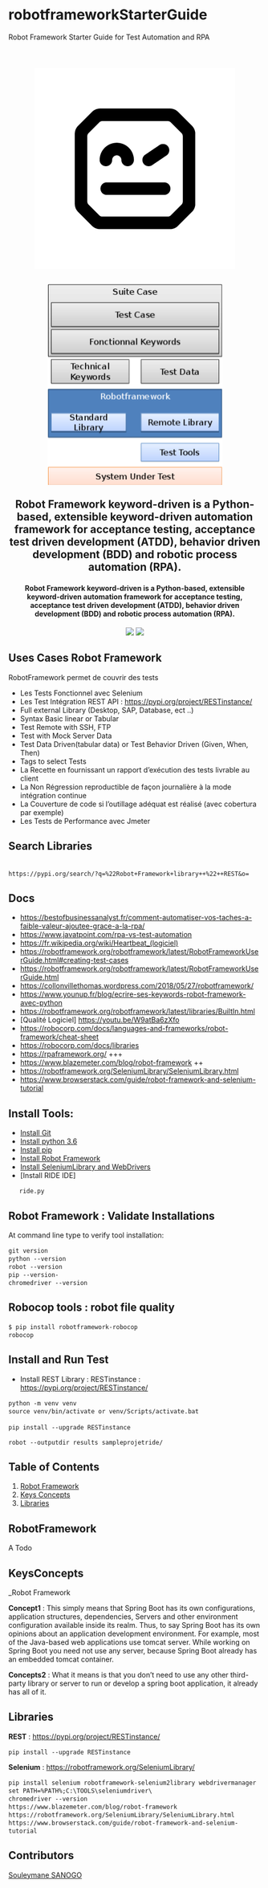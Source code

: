 # robotframeworkStarterGuide
Robot Framework  Starter Guide for Test Automation and  RPA

<h2 align="center">
  <br>
  <a><img src="https://github.com/sanogotech/robotframeworkStarterGuide/blob/main/docs/images/Robot-framework-logo.png" alt="Robot Framework"></a>
  <br>
  <br>
	<a><img src="https://github.com/sanogotech/robotframeworkStarterGuide/blob/main/docs/images/robotarchilevel.png" alt="Robot Framework"></a>
  <br>
  
  Robot Framework keyword-driven is a Python-based, extensible keyword-driven automation framework for acceptance testing, acceptance test driven development (ATDD), behavior driven development (BDD) and robotic process automation (RPA).
  <br>
</h1>

<h4 align="center">  Robot Framework keyword-driven is a Python-based, extensible keyword-driven automation framework for acceptance testing, acceptance test driven development (ATDD), behavior driven development (BDD) and robotic process automation (RPA).</h4>

<p align="center">
    <a alt="Java">
        <img src="https://img.shields.io/badge/Java-v1.8-orange.svg" />
    </a>
    <a alt="Spring Boot">
        <img src="https://img.shields.io/badge/Spring%20Boot-v2.3.3-brightgreen.svg" />
    </a>
 
</p>


## Uses Cases  Robot Framework

RobotFramework permet de couvrir des tests

- Les Tests Fonctionnel avec Selenium
- Les Test Intégration REST API : https://pypi.org/project/RESTinstance/
- Full external Library (Desktop, SAP, Database, ect ..)
- Syntax Basic linear or Tabular 
- Test Remote with SSH, FTP
- Test with Mock Server Data
- Test Data Driven(tabular data) or Test Behavior Driven (Given, When, Then)
- Tags to select Tests
- La Recette en fournissant un rapport d’exécution des tests livrable au client
- La Non Régression reproductible de façon journalière à la mode intégration continue
- La Couverture de code si l’outillage adéquat est réalisé (avec cobertura  par exemple)
- Les Tests de Performance avec Jmeter 
##  Search  Libraries 

```

https://pypi.org/search/?q=%22Robot+Framework+library++%22++REST&o=

```


## Docs
- https://bestofbusinessanalyst.fr/comment-automatiser-vos-taches-a-faible-valeur-ajoutee-grace-a-la-rpa/
- https://www.javatpoint.com/rpa-vs-test-automation
- https://fr.wikipedia.org/wiki/Heartbeat_(logiciel)
- https://robotframework.org/robotframework/latest/RobotFrameworkUserGuide.html#creating-test-cases
- https://robotframework.org/robotframework/latest/RobotFrameworkUserGuide.html
- https://collonvillethomas.wordpress.com/2018/05/27/robotframework/
- https://www.younup.fr/blog/ecrire-ses-keywords-robot-framework-avec-python
- https://robotframework.org/robotframework/latest/libraries/BuiltIn.html
- [Qualité Logiciel] https://youtu.be/W9atBa6zXfo
- https://robocorp.com/docs/languages-and-frameworks/robot-framework/cheat-sheet
- https://robocorp.com/docs/libraries
- https://rpaframework.org/  +++
- https://www.blazemeter.com/blog/robot-framework ++
- https://robotframework.org/SeleniumLibrary/SeleniumLibrary.html
- https://www.browserstack.com/guide/robot-framework-and-selenium-tutorial

##  Install Tools:
- [Install Git](https://git-scm.com/downloads)
- [Install python 3.6](https://www.python.org/downloads/)
- [Install pip](https://pip.pypa.io/en/stable/install...)
- [Install Robot Framework](https://pypi.org/project/robotframework/)
- [Install SeleniumLibrary and WebDrivers](https://robotframework.org/SeleniumLibrary/)
- [Install RIDE IDE] 
```pip install robotframework-ride
   ride.py
```

## Robot Framework : Validate Installations
At command line type to verify tool installation:

```
git version
python --version
robot --version
pip --version-
chromedriver --version

``` 

## Robocop tools : robot file quality
```
$ pip install robotframework-robocop
robocop
```

##  Install and Run  Test
- Install REST Library : RESTinstance : https://pypi.org/project/RESTinstance/
```
python -m venv venv
source venv/bin/activate or venv/Scripts/activate.bat

pip install --upgrade RESTinstance

```


```
robot --outputdir results sampleprojetride/
```

## Table of Contents ##
1. [Robot Framework ](#RobotFramework)
2. [Keys Concepts](#KeysConcepts)
3. [Libraries](#Libraries)

## RobotFramework ##
A Todo


## KeysConcepts ##
_Robot Framework

**Concept1** : This simply means that Spring Boot has its own configurations, application structures, dependencies, Servers and other environment configuration available inside its realm. Thus, to say Spring Boot has its own opinions about an application development environment. For example, most of the Java-based web applications use tomcat server. While working on Spring Boot you need not use any server, because Spring Boot already has an embedded tomcat container.

**Concepts2** : What it means is that you don’t need to use any other third-party library or server to run or develop a spring boot application, it already has all of it.

## Libraries ##

**REST** : https://pypi.org/project/RESTinstance/
```
pip install --upgrade RESTinstance
```
**Selenium** :  https://robotframework.org/SeleniumLibrary/
```
pip install selenium robotframework-selenium2library webdrivermanager
set PATH=%PATH%;C:\TOOLS\seleniumdriver\
chromedriver --version
https://www.blazemeter.com/blog/robot-framework
https://robotframework.org/SeleniumLibrary/SeleniumLibrary.html
https://www.browserstack.com/guide/robot-framework-and-selenium-tutorial

```

## Contributors ##
[Souleymane SANOGO](https://www.linkedin.com/in/souleymanesanogo/)



